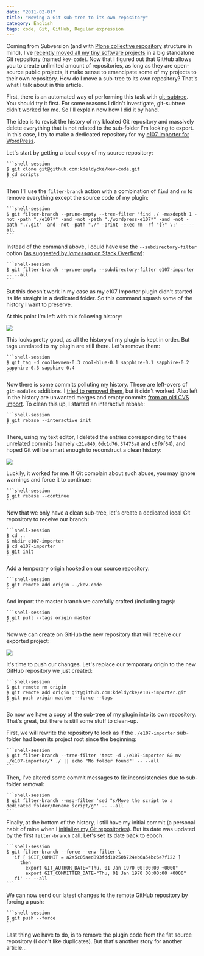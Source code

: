 ```yaml
---
date: "2011-02-01"
title: "Moving a Git sub-tree to its own repository"
category: English
tags: code, Git, GitHub, Regular expression
---
```


Coming from Subversion (and with [Plone collective repository](https://dev.plone.org/collective/browser) structure in mind), I've [recently moved all my tiny software projects](https://kevin.deldycke.com/2010/06/git-commit-history-reconstruction/) in a big standalone Git repository (named `kev-code`). Now that I figured out that GitHub allows you to create unlimited amount of repositories, as long as they are open-source public projects, it make sense to emancipate some of my projects to their own repository. How do I move a sub-tree to its own repository? That's what I talk about in this article.

First, there is an automated way of performing this task with [git-subtree](https://github.com/apenwarr/git-subtree). You should try it first. For some reasons I didn't investigate, git-subtree didn't worked for me. So I'll explain now how I did it by hand.

The idea is to revisit the history of my bloated Git repository and massively delete everything that is not related to the sub-folder I'm looking to export. In this case, I try to make a dedicated repository for my [e107 importer for WordPress](https://wordpress.org/extend/plugins/e107-importer/).

Let's start by getting a local copy of my source repository:

    ```shell-session
    $ git clone git@github.com:kdeldycke/kev-code.git
    $ cd scripts
    ```

Then I'll use the `filter-branch` action with a combination of `find` and `rm` to remove everything except the source code of my plugin:

    ```shell-session
    $ git filter-branch --prune-empty --tree-filter 'find ./ -maxdepth 1 -not -path "./e107*" -and -not -path "./wordpress-e107*" -and -not -path "./.git" -and -not -path "./" -print -exec rm -rf "{}" \;' -- --all
    ```

Instead of the command above, I could have use the `--subdirectory-filter` option ([as suggested by _jamessan_ on Stack Overflow](https://stackoverflow.com/questions/1662753/export-subtree-in-git-with-history/1662787#1662787)):

    ```shell-session
    $ git filter-branch --prune-empty --subdirectory-filter e107-importer -- --all
    ```

But this doesn't work in my case as my e107 Importer plugin didn't started its life straight in a dedicated folder. So this command squash some of the history I want to preserve.

At this point I'm left with this following history:

![]({attach}git-subtree-cleanup-results.png)

This looks pretty good, as all the history of my plugin is kept in order. But tags unrelated to my plugin are still there. Let's remove them:

    ```shell-session
    $ git tag -d coolkevmen-0.3 cool-blue-0.1 sapphire-0.1 sapphire-0.2 sapphire-0.3 sapphire-0.4
    ```

Now there is some commits polluting my history. These are left-overs of `git-modules` additions. I [tried to removed them](https://stackoverflow.com/questions/1260748/how-do-i-remove-a-git-submodule/1260982#1260982), but it didn't worked. Also left in the history are unwanted merges and empty commits [from an old CVS import](https://kevin.deldycke.com/2010/02/how-to-fork-cvs-project-git/). To clean this up, I started an interactive rebase:

    ```shell-session
    $ git rebase --interactive init
    ```

There, using my text editor, I deleted the entries corresponding to these unrelated commits (namely `c21a840`, `0dc1d76`, `37473a8` and `c6f9f64`), and hoped Git will be smart enough to reconstruct a clean history:

![]({attach}git-interactive-rebase.png)

Luckily, it worked for me. If Git complain about such abuse, you may ignore warnings and force it to continue:

    ```shell-session
    $ git rebase --continue
    ```

Now that we only have a clean sub-tree, let's create a dedicated local Git repository to receive our branch:

    ```shell-session
    $ cd ..
    $ mkdir e107-importer
    $ cd e107-importer
    $ git init
    ```

Add a temporary origin hooked on our source repository:

    ```shell-session
    $ git remote add origin ../kev-code
    ```

And import the master branch we carefully crafted (including tags):

    ```shell-session
    $ git pull --tags origin master
    ```

Now we can create on GitHub the new repository that will receive our exported project:

![]({attach}github-new-repository-form.png)

It's time to push our changes. Let's replace our temporary origin to the new GitHub repository we just created:

    ```shell-session
    $ git remote rm origin
    $ git remote add origin git@github.com:kdeldycke/e107-importer.git
    $ git push origin master --force --tags
    ```

So now we have a copy of the sub-tree of my plugin into its own repository. That's great, but there is still some stuff to clean-up.

First, we will rewrite the repository to look as if the `./e107-importer` sub-folder had been its project root since the beginning:

    ```shell-session
    $ git filter-branch --tree-filter 'test -d ./e107-importer && mv ./e107-importer/* ./ || echo "No folder found"' -- --all
    ```

Then, I've altered some commit messages to fix inconsistencies due to sub-folder removal:

    ```shell-session
    $ git filter-branch --msg-filter 'sed "s/Move the script to a dedicated folder/Rename script/g"' -- --all
    ```

Finally, at the bottom of the history, I still have my initial commit (a personal habit of mine when I [initialize my Git repositories](https://kevin.deldycke.com/2010/05/initialize-git-repositories/)). But its date was updated by the first `filter-branch` call. Let's set its date back to epoch:

    ```shell-session
    $ git filter-branch --force --env-filter \
      'if [ $GIT_COMMIT = a2a5c05aed893fdd10250b724eb6a54bc6e7f122 ]
         then
           export GIT_AUTHOR_DATE="Thu, 01 Jan 1970 00:00:00 +0000"
           export GIT_COMMITTER_DATE="Thu, 01 Jan 1970 00:00:00 +0000"
       fi' -- --all
    ```

We can now send our latest changes to the remote GitHub repository by forcing a push:

    ```shell-session
    $ git push --force
    ```

Last thing we have to do, is to remove the plugin code from the fat source repository (I don't like duplicates). But that's another story for another article...
